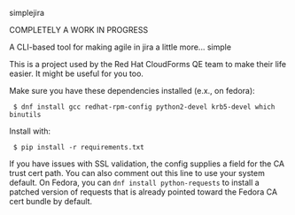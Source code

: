 simplejira

COMPLETELY A WORK IN PROGRESS

A CLI-based tool for making agile in jira a little more... simple

This is a project used by the Red Hat CloudForms QE team to make their life easier. It might be useful for you too.

Make sure you have these dependencies installed (e.x., on fedora):

` $ dnf install gcc redhat-rpm-config python2-devel krb5-devel which binutils`

Install with:

` $ pip install -r requirements.txt`

If you have issues with SSL validation, the config supplies a field for the CA trust cert path. You can also comment
out this line to use your system default. On Fedora, you can `dnf install python-requests` to install a patched version
of requests that is already pointed toward the Fedora CA cert bundle by default.
